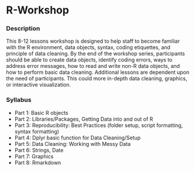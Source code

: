 # R-Workshop

### Description

This 8-12 lessons workshop is designed to help staff to become familiar with the R environment, data objects, syntax, coding etiquettes, and principle of data cleaning. By the end of the workshop series, participants should be able to create data objects, identify coding errors, ways to address error messages, how to read and write non-R data objects, and how to perform basic data cleaning. Additional lessons are dependent upon the need of participants. This could more in-depth data cleaning, graphics, or interactive visualization. 


### Syllabus
* Part 1: Basic R objects
* Part 2: Libraries/Packages, Getting Data into and out of R
* Part 3: Reproducibility: Best Practices (folder setup, script formatting, syntax formatting)
* Part 4: Dplyr basic function for Data Cleaning/Setup
* Part 5: Data Cleaning: Working with Messy Data
* Part 6: Strings, Date
* Part 7: Graphics
* Part 8: Rmarkdown
